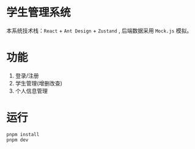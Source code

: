 # 学生管理系统

本系统技术栈：`React` + `Ant Design` + `Zustand` , 后端数据采用 `Mock.js` 模拟。

# 功能

1. 登录/注册
2. 学生管理(增删改查)
3. 个人信息管理

# 运行

```
pnpm install
pnpm dev
```

